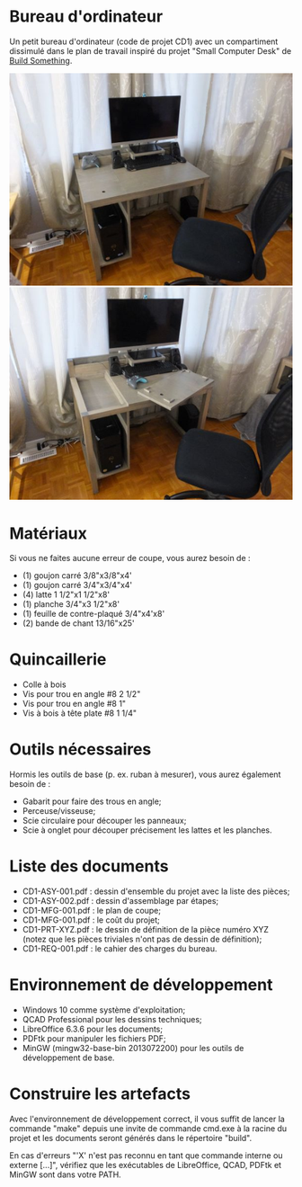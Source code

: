 # Bureau d'ordinateur
Un petit bureau d'ordinateur (code de projet CD1) avec un compartiment dissimulé dans le plan de travail inspiré du projet "Small Computer Desk" de [Build Something](https://www.buildsomething.com/plans/PB3DC397A2732E8EE/Small-Computer-Desk).

![Résultat final](image/computerdesk.jpg) ![Résultat final, avec le compartiment ouvert](image/computerdesk_opened.jpg)

# Matériaux
Si vous ne faites aucune erreur de coupe, vous aurez besoin de :

* (1) goujon carré 3/8"x3/8"x4'
* (1) goujon carré 3/4"x3/4"x4'
* (4) latte 1 1/2"x1 1/2"x8'
* (1) planche 3/4"x3 1/2"x8'
* (1) feuille de contre-plaqué 3/4"x4'x8'
* (2) bande de chant 13/16"x25'

# Quincaillerie
* Colle à bois
* Vis pour trou en angle #8 2 1/2"
* Vis pour trou en angle #8 1"
* Vis à bois à tête plate #8 1 1/4"

# Outils nécessaires
Hormis les outils de base (p. ex. ruban à mesurer), vous aurez également besoin de :

* Gabarit pour faire des trous en angle;
* Perceuse/visseuse;
* Scie circulaire pour découper les panneaux;
* Scie à onglet pour découper précisement les lattes et les planches.

# Liste des documents
* CD1-ASY-001.pdf : dessin d'ensemble du projet avec la liste des pièces;
* CD1-ASY-002.pdf : dessin d'assemblage par étapes;
* CD1-MFG-001.pdf : le plan de coupe;
* CD1-MFG-001.pdf : le coût du projet;
* CD1-PRT-XYZ.pdf : le dessin de définition de la pièce numéro XYZ (notez que les pièces triviales n'ont pas de dessin de définition);
* CD1-REQ-001.pdf : le cahier des charges du bureau.

# Environnement de développement
* Windows 10 comme système d'exploitation;
* QCAD Professional pour les dessins techniques;
* LibreOffice 6.3.6 pour les documents;
* PDFtk pour manipuler les fichiers PDF;
* MinGW (mingw32-base-bin 2013072200) pour les outils de développement de base.

# Construire les artefacts
Avec l'environnement de développement correct, il vous suffit de lancer la commande "make" depuis une invite de commande cmd.exe à la racine du projet et les documents seront générés dans le répertoire "build".

En cas d'erreurs "'X' n'est pas reconnu en tant que commande interne ou externe [...]", vérifiez que les exécutables de LibreOffice, QCAD, PDFtk et MinGW sont dans votre PATH.
